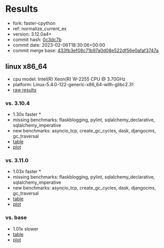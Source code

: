 # Results

- fork: faster-cpython
- ref: normalize_current_ex
- version: 3.12.0a4+
- commit hash: [0c3dc7b](https://github.com/faster%2dcpython/cpython/commit/0c3dc7b)
- commit date: 2023-02-06T18:30:06+00:00
- commit merge base: [433fb3ef08c71b97a0d08e522df56e0afaf3747a](https://github.com/faster%2dcpython/cpython/commit/433fb3ef08c71b97a0d08e522df56e0afaf3747a)

## linux x86_64

- cpu model: Intel(R) Xeon(R) W-2255 CPU @ 3.70GHz
- platform: Linux-5.4.0-122-generic-x86_64-with-glibc2.31
- [raw results](bm-20230206-linux-x86_64-faster%252dcpython-normalize_current_ex-3.12.0a4%2B-0c3dc7b.json)

### vs. 3.10.4

- 1.30x faster \*
- missing benchmarks: flaskblogging, pylint, sqlalchemy_declarative, sqlalchemy_imperative
- new benchmarks: asyncio_tcp, create_gc_cycles, dask, djangocms, gc_traversal
- [table](bm-20230206-linux-x86_64-faster%252dcpython-normalize_current_ex-3.12.0a4%2B-0c3dc7b-vs-3.10.4.md)
- [plot](bm-20230206-linux-x86_64-faster%252dcpython-normalize_current_ex-3.12.0a4%2B-0c3dc7b-vs-3.10.4.png)

### vs. 3.11.0

- 1.03x faster \*
- missing benchmarks: flaskblogging, pylint, sqlalchemy_declarative, sqlalchemy_imperative
- new benchmarks: asyncio_tcp, create_gc_cycles, dask, djangocms, gc_traversal
- [table](bm-20230206-linux-x86_64-faster%252dcpython-normalize_current_ex-3.12.0a4%2B-0c3dc7b-vs-3.11.0.md)
- [plot](bm-20230206-linux-x86_64-faster%252dcpython-normalize_current_ex-3.12.0a4%2B-0c3dc7b-vs-3.11.0.png)

### vs. base

- 1.01x slower
- [table](bm-20230206-linux-x86_64-faster%252dcpython-normalize_current_ex-3.12.0a4%2B-0c3dc7b-vs-base.md)
- [plot](bm-20230206-linux-x86_64-faster%252dcpython-normalize_current_ex-3.12.0a4%2B-0c3dc7b-vs-base.png)

